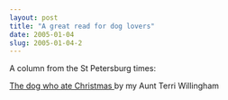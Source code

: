 ```yaml
---
layout: post
title: "A great read for dog lovers"
date: 2005-01-04
slug: 2005-01-04-2
---
```


A column from the St Petersburg times:

 [The dog who ate Christmas ](http://www.stpetersburgtimes.com/2004/12/22/Neighborhoodtimes/We_still_love_the_lit.shtml) by my Aunt Terri Willingham
